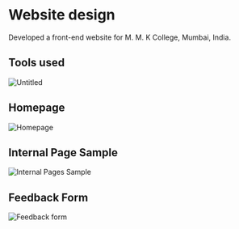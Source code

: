 # Website design

Developed a front-end website for M. M. K College, Mumbai, India.

## Tools used

![Untitled](https://user-images.githubusercontent.com/94376039/150142236-1b713741-02f4-4a35-9f6e-e1728bae8bcf.png)

## Homepage

![Homepage](https://user-images.githubusercontent.com/94376039/149949646-3838a0fe-4caf-4603-b07b-bca14c57c9bc.jpg)

## Internal Page Sample

![Internal Pages Sample](https://user-images.githubusercontent.com/94376039/149950727-2802937f-d781-4dd2-b7c5-f5ed8a233bf5.jpg)

## Feedback Form

![Feedback form](https://user-images.githubusercontent.com/94376039/149951077-19f36412-8095-4137-a99e-3532ad57b347.jpg)
